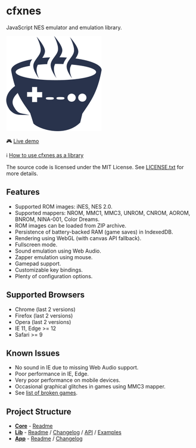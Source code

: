 # cfxnes

JavaScript NES emulator and emulation library.

![cfxnes logo](logo.png)

:video_game: [Live demo](https://cfxnes.herokuapp.com)

:information_source: [How to use cfxnes as a library](lib)

The source code is licensed under the MIT License.
See [LICENSE.txt](LICENSE.txt) for more details.

## Features

- Supported ROM images: iNES, NES 2.0.
- Supported mappers: NROM, MMC1, MMC3, UNROM, CNROM, AOROM, BNROM, NINA-001, Color Dreams.
- ROM images can be loaded from ZIP archive.
- Persistence of battery-backed RAM (game saves) in IndexedDB.
- Rendering using WebGL (with canvas API fallback).
- Fullscreen mode.
- Sound emulation using Web Audio.
- Zapper emulation using mouse.
- Gamepad support.
- Customizable key bindings.
- Plenty of configuration options.

## Supported Browsers

- Chrome (last 2 versions)
- Firefox (last 2 versions)
- Opera (last 2 versions)
- IE 11, Edge >= 12
- Safari >= 9

## Known Issues

- No sound in IE due to missing Web Audio support.
- Poor performance in IE, Edge.
- Very poor performance on mobile devices.
- Occasional graphical glitches in games using MMC3 mapper.
- See [list of broken games](broken-games.md).

## Project Structure

- **[Core](core)** - [Readme](core/README.md)
- **[Lib](lib)** - [Readme](lib/README.md) / [Changelog](lib/CHANGELOG.md) / [API](lib/API.md) / [Examples](lib/examples)
- **[App](app)** - [Readme](app/README.md) / [Changelog](app/CHANGELOG.md)
